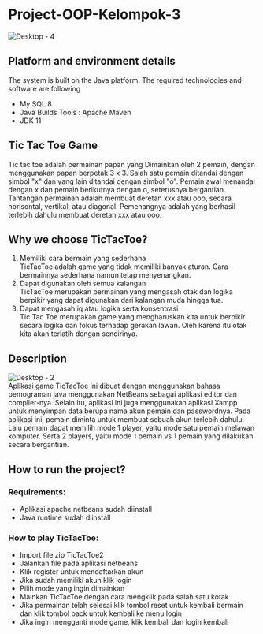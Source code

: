 # Project-OOP-Kelompok-3
![Desktop - 4](https://user-images.githubusercontent.com/97217396/212530550-d9b4a6f5-2b56-463f-a9cd-c64e762c734c.png)
## Platform and environment details
The system is built on the Java platform. The required technologies and software are following
- My SQL 8
- Java Builds Tools : Apache Maven
- JDK 11

## Tic Tac Toe Game
Tic tac toe adalah permainan papan yang Dimainkan oleh 2 pemain, dengan menggunakan papan berpetak 3 x 3. 
Salah satu pemain ditandai dengan simbol "x" dan yang lain ditandai dengan simbol "o". Pemain awal menandai dengan x dan pemain berikutnya dengan o, seterusnya bergantian. Tantangan permainan adalah membuat deretan xxx atau ooo, secara horisontal, vertikal, atau diagonal. Pemenangnya adalah yang berhasil terlebih dahulu membuat deretan xxx atau ooo.

## Why we choose TicTacToe?
1. Memiliki cara bermain yang sederhana <br>
TicTacToe adalah game yang tidak memiliki banyak aturan. Cara bermainnya sederhana namun tetap menyenangkan. <br>
2. Dapat digunakan oleh semua kalangan <br>
TicTacToe merupakan permainan yang mengasah otak dan logika berpikir yang dapat digunakan dari kalangan muda hingga tua. <br>
3. Dapat mengasah iq atau logika serta konsentrasi <br>
Tic Tac Toe merupakan game yang mengharuskan kita untuk berpikir secara logika dan fokus terhadap gerakan lawan. Oleh karena itu otak kita akan terlatih dengan sendirinya. <br>

## Description
![Desktop - 2](https://user-images.githubusercontent.com/97217396/212530681-7a1b707a-538e-48fa-ab98-fee37d056d7b.png) <br>
Aplikasi game TicTacToe ini dibuat dengan menggunakan bahasa pemograman java menggunakan NetBeans sebagai aplikasi editor dan compiler-nya. Selain itu, aplikasi ini juga menggunakan aplikasi Xampp untuk menyimpan data berupa nama akun pemain dan passwordnya. 
Pada aplikasi ini, pemain diminta untuk membuat sebuah akun terlebih dahulu. Lalu pemain dapat memilih mode 1 player, yaitu mode satu pemain melawan komputer. Serta 2 players, yaitu mode 1 pemain vs 1 pemain yang dilakukan secara bergantian.

## How to run the project?
### Requirements: <br>
- Aplikasi apache netbeans sudah diinstall <br>
- Java runtime sudah diinstall
### How to play TicTacToe: <br>
- Import file zip TicTacToe2 <br>
- Jalankan file pada aplikasi netbeans <br>
- Klik register untuk mendaftarkan akun <br>
- Jika sudah memiliki akun klik login <br>
- Pilih mode yang ingin dimainkan <br>
- Mainkan TicTacToe dengan cara mengklik pada salah satu kotak <br>
- Jika permainan telah selesai klik tombol reset untuk kembali bermain dan klik tombol back untuk kembali ke menu login <br>
- Jika ingin mengganti mode game, klik kembali dan login kembali <br>
